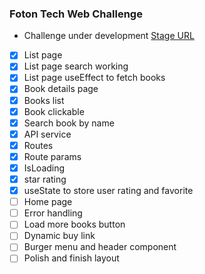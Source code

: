 ### Foton Tech Web Challenge

- Challenge under development
  [Stage URL](https://60273dbab46f993863e43899--foton-challenge-rocks.netlify.app "App current state")

- [x] List page
- [x] List page search working
- [x] List page useEffect to fetch books
- [x] Book details page
- [x] Books list
- [x] Book clickable
- [x] Search book by name
- [x] API service
- [x] Routes
- [x] Route params
- [x] IsLoading
- [x] star rating
- [x] useState to store user rating and favorite
- [ ] Home page
- [ ] Error handling
- [ ] Load more books button
- [ ] Dynamic buy link
- [ ] Burger menu and header component
- [ ] Polish and finish layout
